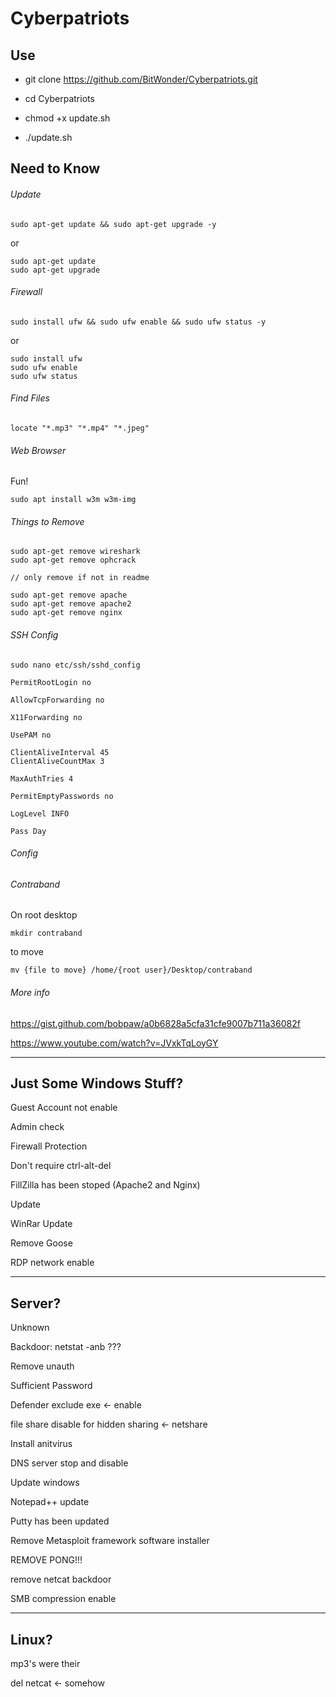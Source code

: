 # Cyberpatriots

## Use

* git clone https://github.com/BitWonder/Cyberpatriots.git

* cd Cyberpatriots

* chmod +x update.sh

* ./update.sh

## Need to Know

###### Update

`sudo apt-get update && sudo apt-get upgrade -y`

or

```
sudo apt-get update
sudo apt-get upgrade
```

###### Firewall

`sudo install ufw && sudo ufw enable && sudo ufw status -y`

or

```
sudo install ufw
sudo ufw enable
sudo ufw status
```

###### Find Files

`locate "*.mp3" "*.mp4" "*.jpeg" `

###### Web Browser

Fun!

`sudo apt install w3m w3m-img`

###### Things to Remove

```
sudo apt-get remove wireshark
sudo apt-get remove ophcrack

// only remove if not in readme

sudo apt-get remove apache
sudo apt-get remove apache2
sudo apt-get remove nginx
```

###### SSH Config

`sudo nano etc/ssh/sshd_config`

`PermitRootLogin no`

`AllowTcpForwarding no`

`X11Forwarding no`

`UsePAM no`

```
ClientAliveInterval 45
ClientAliveCountMax 3
```

`MaxAuthTries 4`

`PermitEmptyPasswords no`

`LogLevel INFO`

`Pass Day`

###### Config



###### Contraband

On root desktop

`mkdir contraband`

to move

`mv {file to move} /home/{root user}/Desktop/contraband`

###### More info

https://gist.github.com/bobpaw/a0b6828a5cfa31cfe9007b711a36082f

https://www.youtube.com/watch?v=JVxkTqLoyGY

---------------------------------------------------------------

Just Some Windows Stuff?
------------------------

Guest Account not enable

Admin check

Firewall Protection

Don't require ctrl-alt-del

FillZilla has been stoped (Apache2 and Nginx)

Update

WinRar Update

Remove Goose

RDP network enable

------------------------------

Server?
-------

Unknown

Backdoor: netstat -anb ???

Remove unauth

Sufficient Password

Defender exclude exe <- enable

file share disable for hidden sharing <- netshare

Install anitvirus

DNS server stop and disable

Update windows

Notepad++ update

Putty has been updated

Remove Metasploit framework software installer

REMOVE PONG!!!

remove netcat backdoor

SMB compression enable

------------------------------------

Linux?
------

mp3's were their

del netcat <- somehow